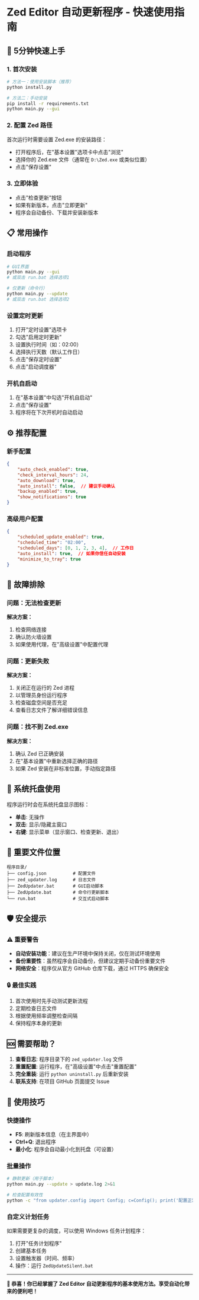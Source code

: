 # Zed Editor 自动更新程序 - 快速使用指南

## 🚀 5分钟快速上手

### 1. 首次安装

```bash
# 方法一：使用安装脚本（推荐）
python install.py

# 方法二：手动安装
pip install -r requirements.txt
python main.py --gui
```

### 2. 配置 Zed 路径

首次运行时需要设置 Zed.exe 的安装路径：

- 打开程序后，在"基本设置"选项卡中点击"浏览"
- 选择你的 Zed.exe 文件（通常在 `D:\Zed.exe` 或类似位置）
- 点击"保存设置"

### 3. 立即体验

- 点击"检查更新"按钮
- 如果有新版本，点击"立即更新"
- 程序会自动备份、下载并安装新版本

## 📋 常用操作

### 启动程序

```bash
# GUI界面
python main.py --gui
# 或双击 run.bat 选择选项1

# 仅更新（命令行）
python main.py --update
# 或双击 run.bat 选择选项2
```

### 设置定时更新

1. 打开"定时设置"选项卡
2. 勾选"启用定时更新"
3. 设置执行时间（如：02:00）
4. 选择执行天数（默认工作日）
5. 点击"保存定时设置"
6. 点击"启动调度器"

### 开机自启动

1. 在"基本设置"中勾选"开机自启动"
2. 点击"保存设置"
3. 程序将在下次开机时自动启动

## ⚙️ 推荐配置

### 新手配置

```json
{
    "auto_check_enabled": true,
    "check_interval_hours": 24,
    "auto_download": true,
    "auto_install": false,  // 建议手动确认
    "backup_enabled": true,
    "show_notifications": true
}
```

### 高级用户配置

```json
{
    "scheduled_update_enabled": true,
    "scheduled_time": "02:00",
    "scheduled_days": [0, 1, 2, 3, 4],  // 工作日
    "auto_install": true,  // 如果你信任自动安装
    "minimize_to_tray": true
}
```

## 🔧 故障排除

### 问题：无法检查更新

**解决方案：**

1. 检查网络连接
2. 确认防火墙设置
3. 如果使用代理，在"高级设置"中配置代理

### 问题：更新失败

**解决方案：**

1. 关闭正在运行的 Zed 进程
2. 以管理员身份运行程序
3. 检查磁盘空间是否充足
4. 查看日志文件了解详细错误信息

### 问题：找不到 Zed.exe

**解决方案：**

1. 确认 Zed 已正确安装
2. 在"基本设置"中重新选择正确的路径
3. 如果 Zed 安装在非标准位置，手动指定路径

## 📱 系统托盘使用

程序运行时会在系统托盘显示图标：

- **单击**: 无操作
- **双击**: 显示/隐藏主窗口
- **右键**: 显示菜单（显示窗口、检查更新、退出）

## 📁 重要文件位置

```
程序目录/
├── config.json          # 配置文件
├── zed_updater.log      # 日志文件
├── ZedUpdater.bat       # GUI启动脚本
├── ZedUpdate.bat        # 命令行更新脚本
└── run.bat              # 交互式启动脚本
```

## 🛡️ 安全提示

### ⚠️ 重要警告

- **自动安装功能**：建议在生产环境中保持关闭，仅在测试环境使用
- **备份重要性**：虽然程序会自动备份，但建议定期手动备份重要文件
- **网络安全**：程序仅从官方 GitHub 仓库下载，通过 HTTPS 确保安全

### 🔒 最佳实践

1. 首次使用时先手动测试更新流程
2. 定期检查日志文件
3. 根据使用频率调整检查间隔
4. 保持程序本身的更新

## 🆘 需要帮助？

1. **查看日志**: 程序目录下的 `zed_updater.log` 文件
2. **重置配置**: 运行程序，在"高级设置"中点击"重置配置"
3. **完全重装**: 运行 `python uninstall.py` 后重新安装
4. **联系支持**: 在项目 GitHub 页面提交 Issue

## 🎯 使用技巧

### 快捷操作

- **F5**: 刷新版本信息（在主界面中）
- **Ctrl+Q**: 退出程序
- **最小化**: 程序会自动最小化到托盘（可设置）

### 批量操作

```bash
# 静默更新（用于脚本）
python main.py --update > update.log 2>&1

# 检查配置有效性
python -c "from updater.config import Config; c=Config(); print('配置正常' if not c.validate_config() else '配置有误')"
```

### 自定义计划任务

如果需要更复杂的调度，可以使用 Windows 任务计划程序：

1. 打开"任务计划程序"
2. 创建基本任务
3. 设置触发器（时间、频率）
4. 操作：运行 `ZedUpdateSilent.bat`

---

**🎉 恭喜！你已经掌握了 Zed Editor 自动更新程序的基本使用方法。享受自动化带来的便利吧！**
